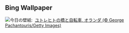 ## Bing Wallpaper
![](https://www.bing.com/th?id=OHR.BicyclesUtrecht_JA-JP5412033265_UHD.jpg&w=1000)今日の壁紙: &nbsp;[ユトレヒトの橋と自転車, オランダ (© George Pachantouris/Getty Images)](https://www.bing.com/th?id=OHR.BicyclesUtrecht_JA-JP5412033265_UHD.jpg)
<br><br/>
